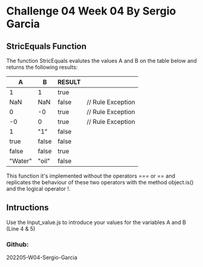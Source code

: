 # Challenge 04 Week 04 By Sergio Garcia

## StricEquals Function

The function StricEquals  evalutes the values A and B on the table below and returns the following  results: 

| A       | B     | RESULT |                   |
| ------- | ----- | ------ | ----------------- |
| 1       | 1     | true   |                   |
| NaN     | NaN   | false  | // Rule Exception |
| 0       | -0    | true   | // Rule Exception |
| -0      | 0     | true   | // Rule Exception |
| 1       | "1"   | false  |                   |
| true    | false | false  |                   |
| false   | false | true   |                   |
| "Water" | "oil" | false  |

This function it's implemented without the operators === or == and replicates the behaviour of these two operators with the method object.is() and the logical operator !.

## Intructions

Use the Input_value.js to introduce your values for the variables A and B (Line 4 & 5)


### Github:
202205-W04-Sergio-Garcia
